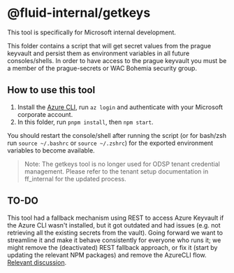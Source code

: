 # @fluid-internal/getkeys

This tool is specifically for Microsoft internal development.

This folder contains a script that will get secret values from the prague keyvault and persist them as environment
variables in all future consoles/shells. In order to have access to the prague keyvault you must be a member of the
prague-secrets or WAC Bohemia security group.

## How to use this tool

1. Install the [Azure CLI](https://docs.microsoft.com/en-us/cli/azure/install-azure-cli), run `az login` and authenticate
   with your Microsoft corporate account.
2. In this folder, run `pnpm install`, then `npm start`.

You should restart the console/shell after running the script (or for bash/zsh run `source ~/.bashrc` or `source ~/.zshrc`)
for the exported environment variables to become available.

> Note: The getkeys tool is no longer used for ODSP tenant credential management. Please refer to the tenant setup documentation in ff_internal for the updated process.

## TO-DO

This tool had a fallback mechanism using REST to access Azure Keyvault if the Azure CLI wasn't installed, but it got
outdated and had issues (e.g. not retrieving all the existing secrets from the vault). Going forward we want to
streamline it and make it behave consistently for everyone who runs it; we might remove the (deactivated) REST
fallback approach, or fix it (start by updating the relevant NPM packages) and remove the AzureCLI flow. [Relevant
discussion](https://teams.microsoft.com/l/message/19:50292e8934024fc19d6ca2080dd7681e@thread.skype/1657054734667?tenantId=72f988bf-86f1-41af-91ab-2d7cd011db47&groupId=9ce27575-2f82-4689-abdb-bcff07e8063b&parentMessageId=1657054734667&teamName=Fluid%20Framework&channelName=Dev&createdTime=1657054734667).
